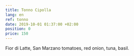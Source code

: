 ```yaml
---
title: Tonno Cipolla
lang: en
ref: tonno
date: 2019-10-01 01:37:00 +02:00
position: 0
price: 150
---
```


Fior di Latte, San Marzano tomatoes, red onion, tuna, basil.
